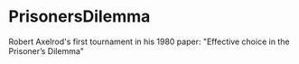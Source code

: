 # PrisonersDilemma
Robert Axelrod's first tournament in his 1980 paper: "Effective choice in the Prisoner’s Dilemma"
